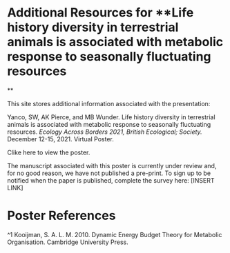 # Additional Resources for **Life history diversity in terrestrial animals is associated with metabolic response to seasonally fluctuating resources
**

This site stores additional information associated with the presentation:

Yanco, SW, AK Pierce, and MB Wunder.  Life history diversity in terrestrial animals is associated with metabolic response to seasonally fluctuating resources. *Ecology Across Borders 2021, British Ecological; Society.* December 12-15, 2021. Virtual Poster.

Clike here to view the poster.

The manuscript associated with this poster is currently under review and, for no good reason, we have not published a pre-print. To sign up to be notified when the paper is published, complete the survey here:  [INSERT LINK]

# Poster References

^1 Kooijman, S. A. L. M. 2010. Dynamic Energy Budget Theory for Metabolic Organisation. Cambridge University Press.
